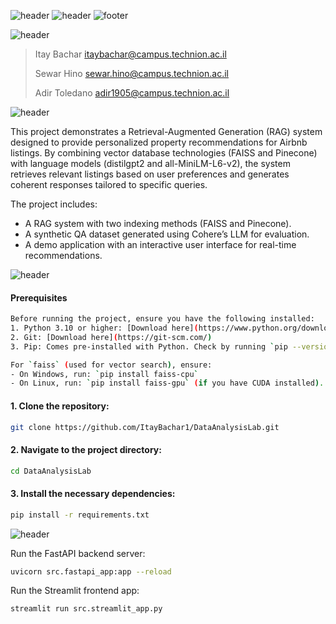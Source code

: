 ![header](https://capsule-render.vercel.app/api?type=waving&color=A5BECC&height=300&section=header&text=Data%20Analysis%20Lab-nl-&fontSize=65&animation=fadeIn&fontColor=243A73&desc=Final%20Project&descSize=52&stroke=243A73&strokeWidth=0)
![header](https://capsule-render.vercel.app/api?type=transparent&color=A5BECC&height=65&reversal=true&fontSize=24&fontColor=365486&text=The%20Faculty%20of%20Data%20and%20Decisions%20Science%20-nl-%20&desc=%20Technion%20-%20Israel%20Institute%20of%20Technology&descSize=18&descAlignY=73&fontAlign=50&animation=fadeIn&textBg=false&section=header&stroke=243A73&strokeWidth=0&theme=holi)
![footer](https://capsule-render.vercel.app/api?type=waving&color=A5BECC&height=100&section=footer&text=%20-nl-%20Spring%202023/24%20%20&fontSize=16&fontAlign=50&fontColor=243A73&theme=holi)

![header](https://capsule-render.vercel.app/api?type=soft&color=293B5F&height=45&section=header2&text=Authors&fontSize=28&fontAlign=7&fontColor=EEF5FF&reversal=false&theme=holi)
> Itay Bachar itaybachar@campus.technion.ac.il
> 
> Sewar Hino sewar.hino@campus.technion.ac.il
> 
> Adir Toledano adir1905@campus.technion.ac.il
> 
![header](https://capsule-render.vercel.app/api?type=soft&color=293B5F&height=45&section=header&text=Overview&fontSize=33&fontAlign=10&fontColor=EEF5FF&reversal=true&theme=holi)

This project demonstrates a Retrieval-Augmented Generation (RAG) system designed to provide personalized property recommendations for Airbnb listings. By combining vector database technologies (FAISS and Pinecone) with language models (distilgpt2 and all-MiniLM-L6-v2), the system retrieves relevant listings based on user preferences and generates coherent responses tailored to specific queries.

The project includes:
- A RAG system with two indexing methods (FAISS and Pinecone).
- A synthetic QA dataset generated using Cohere’s LLM for evaluation.
- A demo application with an interactive user interface for real-time recommendations.


![header](https://capsule-render.vercel.app/api?type=soft&color=293B5F&height=45&section=header&text=Setup%20Instructions&fontSize=28&fontAlign=15&fontColor=EEF5FF&reversal=true&theme=holi)

#### Prerequisites
```bash
Before running the project, ensure you have the following installed:
1. Python 3.10 or higher: [Download here](https://www.python.org/downloads/)
2. Git: [Download here](https://git-scm.com/)
3. Pip: Comes pre-installed with Python. Check by running `pip --version`.

For `faiss` (used for vector search), ensure:
- On Windows, run: `pip install faiss-cpu`
- On Linux, run: `pip install faiss-gpu` (if you have CUDA installed).
```


#### 1. Clone the repository:
```bash
git clone https://github.com/ItayBachar1/DataAnalysisLab.git
```
#### 2. Navigate to the project directory:
```bash
cd DataAnalysisLab
```
#### 3. Install the necessary dependencies:
```bash
pip install -r requirements.txt
```
![header](https://capsule-render.vercel.app/api?type=soft&color=293B5F&height=45&section=header&text=Run%20Instructions&fontSize=28&fontAlign=14&fontColor=EEF5FF&reversal=true&theme=holi)

Run the FastAPI backend server:
```bash
uvicorn src.fastapi_app:app --reload    
```
Run the Streamlit frontend app:
```bash
streamlit run src.streamlit_app.py
```
